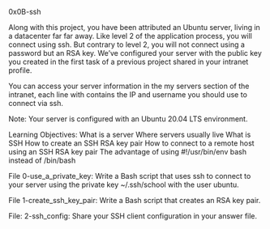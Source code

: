 0x0B-ssh

Along with this project, you have been attributed an Ubuntu server, living in a datacenter far far away. Like level 2 of the application process, you will connect using ssh. But contrary to level 2, you will not connect using a password but an RSA key. We’ve configured your server with the public key you created in the first task of a previous project shared in your intranet profile.

You can access your server information in the my servers section of the intranet, each line with contains the IP and username you should use to connect via ssh.

Note: Your server is configured with an Ubuntu 20.04 LTS environment.

Learning Objectives:
	What is a server
	Where servers usually live
	What is SSH
	How to create an SSH RSA key pair
	How to connect to a remote host using an SSH RSA key pair
	The advantage of using #!/usr/bin/env bash instead of /bin/bash

File 0-use_a_private_key: Write a Bash script that uses ssh to connect to your server using the private key ~/.ssh/school with the user ubuntu.

File 1-create_ssh_key_pair: Write a Bash script that creates an RSA key pair.

File: 2-ssh_config: Share your SSH client configuration in your answer file.
